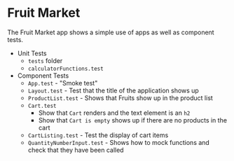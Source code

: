 # Fruit Market

The Fruit Market app shows a simple use of apps as well as component tests.

- Unit Tests
  - `tests` folder
  - `calculatorFunctions.test`
- Component Tests
  - `App.test` - "Smoke test"
  - `Layout.test` - Test that the title of the application shows up
  - `ProductList.test` - Shows that Fruits show up in the product list
  - `Cart.test` 
    - Show that `Cart` renders and the text element is an `h2`
    - Show that `Cart is empty` shows up if there are no products in the cart
  - `CartListing.test` - Test the display of cart items
  - `QuantityNumberInput.test` - Shows how to mock functions and check that they have been called